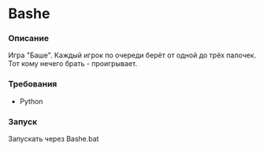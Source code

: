 # Bashe

### Описание

Игра "Баше". Каждый игрок по очереди берёт от одной до трёх палочек. Тот кому нечего брать - проигрывает.

### Требования

- Python

### Запуск

Запускать через Bashe.bat
